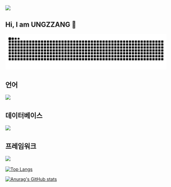 <img src="https://capsule-render.vercel.app/api?type=transparent&color=BDBDC8&height=150&section=header" />

## Hi, I am UNGZZANG 👋

<!--
**ungzzang/ungzzang** is a ✨ _special_ ✨ repository because its `README.md` (this file) appears on your GitHub profile.

Here are some ideas to get you started:

- 🔭 I’m currently working on ...
- 🌱 I’m currently learning ...
- 👯 I’m looking to collaborate on ...
- 🤔 I’m looking for help with ...
- 💬 Ask me about ...
- 📫 How to reach me: ...
- 😄 Pronouns: ...
- ⚡ Fun fact: ...
-->
![snake gif](https://github.com/ungzzang/ungzzang/blob/output/github-contribution-grid-snake.svg)

## **언어**</br>
![](https://img.shields.io/badge/Java-ED8B00?style=for-the-badge&logo=openjdk&logoColor=white) 

## **데이터베이스**</br>
![](https://img.shields.io/badge/MySQL-00000F?style=for-the-badge&logo=mysql&logoColor=white) 

## **프레임워크**</br>
![](https://img.shields.io/badge/Spring-6DB33F?style=for-the-badge&logo=spring&logoColor=white) 

[![Top Langs](https://github-readme-stats.vercel.app/api/top-langs/?username=ungzzang)](https://github.com/anuraghazra/github-readme-stats)

[![Anurag's GitHub stats](https://github-readme-stats.vercel.app/api?username=ungzzang)](https://github.com/anuraghazra/github-readme-stats)



